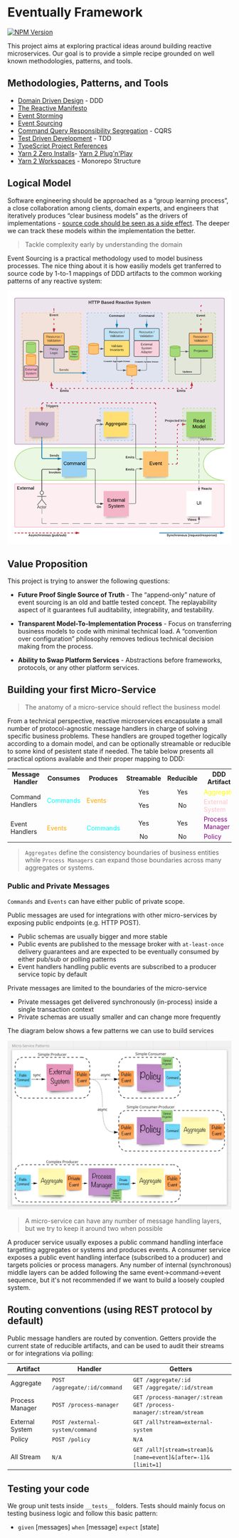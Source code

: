 # Eventually Framework

[![NPM Version](https://img.shields.io/npm/v/@rotorsoft/eventually.svg)](https://www.npmjs.com/package/@rotorsoft/eventually)

This project aims at exploring practical ideas around building reactive microservices. Our goal is to provide a simple recipe grounded on well known methodologies, patterns, and tools.

## Methodologies, Patterns, and Tools

- [Domain Driven Design](https://martinfowler.com/bliki/DomainDrivenDesign.html) - DDD
- [The Reactive Manifesto](https://www.reactivemanifesto.org/)
- [Event Storming](https://www.eventstorming.com/)
- [Event Sourcing](https://martinfowler.com/eaaDev/EventSourcing.html)
- [Command Query Responsibility Segregation](https://martinfowler.com/bliki/CQRS.html) - CQRS
- [Test Driven Development](https://martinfowler.com/bliki/TestDrivenDevelopment.html) - TDD
- [TypeScript Project References](https://www.typescriptlang.org/docs/handbook/project-references.html)
- [Yarn 2 Zero Installs](https://yarnpkg.com/features/zero-installs)- [Yarn 2 Plug'n'Play](https://yarnpkg.com/features/pnp)
- [Yarn 2 Workspaces](https://yarnpkg.com/features/workspaces) - Monorepo Structure

## Logical Model

Software engineering should be approached as a “group learning process”, a close collaboration among clients, domain experts, and engineers that iteratively produces “clear business models” as the drivers of implementations - [source code should be seen as a side effect](https://www.lambdabytes.io/posts/selearning/). The deeper we can track these models within the implementation the better.

> Tackle complexity early by understanding the domain

Event Sourcing is a practical methodology used to model business processes. The nice thing about it is how easiliy models get tranferred to source code by 1-to-1 mappings of DDD artifacts to the common working patterns of any reactive system:

![Logical Model](./assets/flow.png)

## Value Proposition

This project is trying to answer the following questions:

- **Future Proof Single Source of Truth** - The “append-only” nature of event sourcing is an old and battle tested concept. The replayability aspect of it guarantees full auditability, integrability, and testability.

- **Transparent Model-To-Implementation Process** - Focus on transferring business models to code with minimal technical load. A “convention over configuration” philosophy removes tedious technical decision making from the process.

- **Ability to Swap Platform Services** - Abstractions before frameworks, protocols, or any other platform services.

## Building your first Micro-Service

> The anatomy of a micro-service should reflect the business model

From a technical perspective, reactive microservices encapsulate a small number of protocol-agnostic message handlers in charge of solving specific business problems. These handlers are grouped together logically according to a domain model, and can be optionally streamable or reducible to some kind of pesistent state if needed. The table below presents all practical options available and their proper mapping to DDD:

<table>
    <tr>
        <th>Message Handler</th>
        <th>Consumes</th>
        <th>Produces</th>
        <th style="text-align:center">Streamable</th>
        <th style="text-align:center">Reducible</th>
        <th>DDD Artifact</th>
    </tr>
    <tr>
        <td rowspan="2">Command Handlers</td>
        <td rowspan="2" style="color:cyan">Commands</td>
        <td rowspan="2" style="color:orange">Events</td>
        <td style="text-align:center">Yes</td>
        <td style="text-align:center">Yes</td>
        <td style="color:yellow">Aggregate</td>
    </tr>
    <tr>
        <td style="text-align:center">Yes</td>
        <td style="text-align:center">No</td>
        <td style="color:pink">External System</td>
    </tr>
    <tr>
        <td rowspan="2">Event Handlers</td>
        <td rowspan="2" style="color:orange">Events</td>
        <td rowspan="2" style="color:cyan">Commands</td>
        <td style="text-align:center">Yes</td>
        <td style="text-align:center">Yes</td>
        <td style="color:purple">Process Manager</td>
    </tr>
    </tr>
        <td style="text-align:center">No</td>
        <td style="text-align:center">No</td>
        <td style="color:purple">Policy</td>
    </tr>
</table>

> `Aggregates` define the consistency boundaries of business entities while `Process Managers` can expand those boundaries across many aggregates or systems.

### Public and Private Messages

`Commands` and `Events` can have either public of private scope.

Public messages are used for integrations with other micro-services by exposing public endpoints (e.g. HTTP POST).

- Public schemas are usually bigger and more stable
- Public events are published to the message broker with `at-least-once` delivery guarantees and are expected to be eventually consumed by either pub/sub or polling patterns
- Event handlers handling public events are subscribed to a producer service topic by default

Private messages are limited to the boundaries of the micro-service

- Private messages get delivered synchronously (in-process) inside a single transaction context
- Private schemas are usually smaller and can change more frequently

The diagram below shows a few patterns we can use to build services

![Service Patterns](./assets/patterns.jpg)

> A micro-service can have any number of message handling layers, but we try to keep it around two when possible

A producer service usually exposes a public command handling interface targetting aggregates or systems and produces events. A consumer service exposes a public event handling interface (subscribed to a producer) and targets policies or process managers. Any number of internal (synchronous) middle layers can be added following the same event->command->event sequence, but it's not recommended if we want to build a loosely coupled system.

## Routing conventions (using REST protocol by default)

Public message handlers are routed by convention. Getters provide the current state of reducible artifacts, and can be used to audit their streams or for integrations via polling:

| Artifact        | Handler                         | Getters                                                                  |
| --------------- | ------------------------------- | ------------------------------------------------------------------------ |
| Aggregate       | `POST /aggregate/:id/command`   | `GET /aggregate/:id`<br/>`GET /aggregate/:id/stream`                     |
| Process Manager | `POST /process-manager`         | `GET /process-manager/:stream`<br/>`GET /process-manager/:stream/stream` |
| External System | `POST /external-system/command` | `GET /all?stream=external-system`                                        |
| Policy          | `POST /policy`                  | `N/A`                                                                    |
| All Stream      | `N/A`                           | `GET /all?[stream=stream]&[name=event]&[after=-1]&[limit=1]`             |

## Testing your code

We group unit tests inside `__tests__` folders. Tests should mainly focus on testing business logic and follow this basic pattern:

- `given` [messages] `when` [message] `expect` [state]
